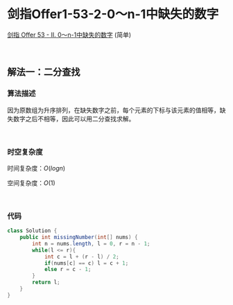 # 剑指Offer1-53-2-0～n-1中缺失的数字

[剑指 Offer 53 - II. 0～n-1中缺失的数字](https://leetcode.cn/problems/que-shi-de-shu-zi-lcof/) (简单)

<br />

## 解法一：二分查找

### 算法描述

因为原数组为升序排列，在缺失数字之前，每个元素的下标与该元素的值相等，缺失数字之后不相等，因此可以用二分查找求解。

<br />

### 时空复杂度

时间复杂度：$O(logn)$

空间复杂度：$O(1)$

<br />

### 代码

```java
class Solution {
    public int missingNumber(int[] nums) {
        int n = nums.length, l = 0, r = n - 1;
        while(l <= r){
            int c = l + (r - l) / 2;
            if(nums[c] == c) l = c + 1;
            else r = c - 1;
        }
        return l;
    }
}
```

<br />

